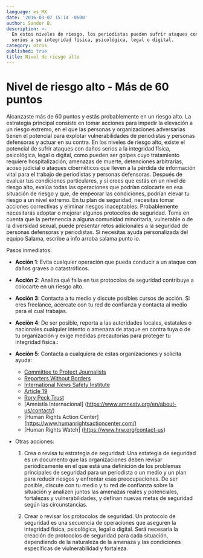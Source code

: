 ```yaml
---
language: es_MX
date: '2016-03-07 15:14 -0600'
author: Sandor B.
description: >-
  En estos niveles de riesgo, los periodistas pueden sufrir ataques con daños
  serios a su integridad física, psicológica, legal o digital.
category: otros
published: true
title: Nivel de riesgo alto
---
```


# Nivel de riesgo alto - Más de 60 puntos

Alcanzaste más de 60 puntos y estás probablemente en un riesgo alto.
La estrategia principal consiste en tomar acciones para impedir la elevación a un riesgo extremo, en el que las personas y organizaciones adversarias tienen el potencial para explotar vulnerabilidades de periodistas y personas defensoras y actuar en su contra.
En los niveles de riesgo alto, existe el potencial de sufrir ataques con daños serios a la integridad física, psicológica, legal o digital, como pueden ser golpes cuyo tratamiento requiere hospitalización, amenazas de muerte, detenciones arbitrarias, acoso judicial o ataques cibernéticos que lleven a la pérdida de información vital para el trabajo de periodistas y personas defensoras. 
Después de evaluar tus condiciones particulares, y si crees que estás en un nivel de riesgo alto, evalúa todas las operaciones que podrían colocarte en esa situación de riesgo y que, de empeorar las condiciones, podrían elevar tu riesgo a un nivel extremo. 
En tu plan de seguridad, necesitas tomar acciones correctivas y eliminar riesgos inaceptables. 
Probablemente necesitarás adoptar o mejorar algunos protocolos de seguridad.
Toma en cuenta que la pertenencia a alguna comunidad minoritaria, vulnerable o de la diversidad sexual, puede presentar retos adicionales a la seguridad de personas defensoras y periodistas.
Si necesitas ayuda personalizada del equipo Salama, escribe a info arroba salama punto io.

Pasos inmediatos:

- **Acción 1**: Evita cualquier operación que pueda conducir a un ataque con daños graves o catastróficos.

- **Acción 2**: Analiza qué falla en tus protocolos de seguridad contribuye a colocarte en un riesgo alto.

- **Acción 3**: Contacta a tu medio y discute posibles cursos de acción. Si eres freelance, acércate con tu red de confianza y contacta al medio para el cual trabajas.

- **Acción 4**: De ser posible, reporta a las autoridades locales, estatales o nacionales cualquier intento o amenaza de ataque en contra tuya o de tu organización y exige medidas precautorias para proteger tu integridad física.:

- **Acción 5**: Contacta a cualquiera de estas organizaciones y solicita ayuda:
  - [Committee to Protect Journalists](https://www.cpj.org/campaigns/assistance/how-to-get-help.php)
  - [Reporters Without Borders](http://en.rsf.org/a-hotline-for-journalists-in-17-04-2007,21749.html) 
  - [International News Safety Institute](http://www.newssafety.org/contact/) 
  - [Article 19](http://www.article19.org/pages/en/contact-us.html)
  - [Rory Peck Trust](https://rorypecktrust.org/Contact)
  - [Amnistía Internacional] (https://www.amnesty.org/en/about-us/contact/)
  - [Human Rights Action Center] (https://www.humanrightsactioncenter.com/)
  - [Human Rights Watch] (https://www.hrw.org/contact-us)



- Otras acciones:
  
  1. Crea o revisa tu estrategia de seguridad: Una estategia de seguridad es un documento que las organizaciones deben revisar periódicamente en el que está una definición de los problemas principales de seguridad para un periodista o un medio y un plan para reducir riesgos y enfrentar esas preocupaciones. De ser posible, discute con tu medio y tu red de confianza sobre la situación y analizen juntos las amenazas reales y potenciales, fortalezas y vulnerabilidades, y definan nuevas metas de seguridad según las circunstancias.

  2. Crear o revisar los protocolos de seguridad. Un protocolo de seguridad es una secuencia de operaciones que aseguren la integridad física, psicológica, legal o digital. Será necesaria la creación de protocolos de seguridad para cada situación, dependiendo de la naturaleza de la amenaza y las condiciones específicas de viulnerabilidad y fortaleza.


